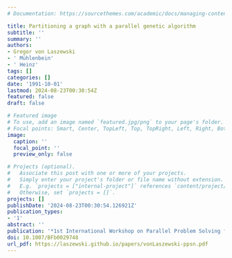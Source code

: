 ```yaml
---
# Documentation: https://sourcethemes.com/academic/docs/managing-content/

title: Partitioning a graph with a parallel genetic algorithm
subtitle: ''
summary: ''
authors:
- Gregor von Laszewski
- ' Mühlenbein'
- ' Heinz'
tags: []
categories: []
date: '1991-10-01'
lastmod: 2024-08-23T00:30:54Z
featured: false
draft: false

# Featured image
# To use, add an image named `featured.jpg/png` to your page's folder.
# Focal points: Smart, Center, TopLeft, Top, TopRight, Left, Right, BottomLeft, Bottom, BottomRight.
image:
  caption: ''
  focal_point: ''
  preview_only: false

# Projects (optional).
#   Associate this post with one or more of your projects.
#   Simply enter your project's folder or file name without extension.
#   E.g. `projects = ["internal-project"]` references `content/project/deep-learning/index.md`.
#   Otherwise, set `projects = []`.
projects: []
publishDate: '2024-08-23T00:30:54.126921Z'
publication_types:
- '1'
abstract: ''
publication: '*1st International Workshop on Parallel Problem Solving from Nature*'
doi: 10.1007/BFb0029748
url_pdf: https://laszewski.github.io/papers/vonLaszewski-ppsn.pdf
---
```

